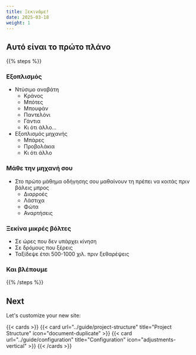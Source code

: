 ```yaml
---
title: Ξεκινάμε!
date: 2025-03-18
weight: 1
---
```


## Αυτό είναι το πρώτο πλάνο

{{% steps %}}

### Εξοπλισμός
- Ντύσιμο αναβάτη
  - Κράνος
  - Μπότες
  - Μπουφάν
  - Παντελόνι
  - Γάντια 
  - Κι ότι άλλο...
- Εξοπλισμός μηχανής
  - Μπάρες
  - Προβολάκια
  - Κι ότι άλλο

### Μάθε την μηχανή σου 

- Στο πρώτο μάθημα οδήγησης σου μαθαίνουν τη πρέπει να κοιτάς πριν βάλεις μπρος
  - Διαρροές
  - Λάστιχα
  - Φώτα
  - Αναρτήσεις

### Ξεκίνα μικρές βόλτες

- Σε ώρες που δεν υπάρχει κίνηση
- Σε δρόμους που ξέρεις 
- Ταξίδεψε έτσι 500-1000 χιλ. πριν ξεθαρέψεις

### Και βλέπουμε 



{{% /steps %}}

## Next

Let's customize your new site:

{{< cards >}}
  {{< card url="../guide/project-structure" title="Project Structure" icon="document-duplicate" >}}
  {{< card url="../guide/configuration" title="Configuration" icon="adjustments-vertical" >}}
{{< /cards >}}
